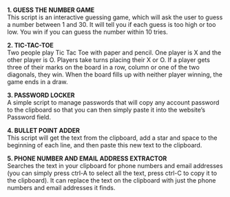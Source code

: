 **1. GUESS THE NUMBER GAME**  
This script is an interactive guessing game, which will ask the user to guess a number between 1 and 30. It will tell you if each guess is 
too high or too low. You win if you can guess the number within 10 tries.     
    
**2. TIC-TAC-TOE**    
Two people play Tic Tac Toe with paper and pencil. One player is X and the other player is O. Players take turns placing their X or O. 
If a player gets three of their marks on the board in a row, column or one of the two diagonals, they win. When the board fills up with 
neither player winning, the game ends in a draw.
     
**3. PASSWORD LOCKER**    
A simple script to manage passwords that will copy any account password to the clipboard so that you can then simply paste it into the 
website’s Password field.  
   
**4. BULLET POINT ADDER**    
This script will get the text from the clipboard, add a star and space to the beginning of each line, and then paste this new text to the clipboard.   
   
**5. PHONE NUMBER AND EMAIL ADDRESS EXTRACTOR**    
Searches the text in your clipboard for phone numbers and email addresses (you can simply press ctrl-A to select all the text, press ctrl-C to copy it to the clipboard). It can replace the text on the clipboard with just the phone numbers and email addresses it finds.
